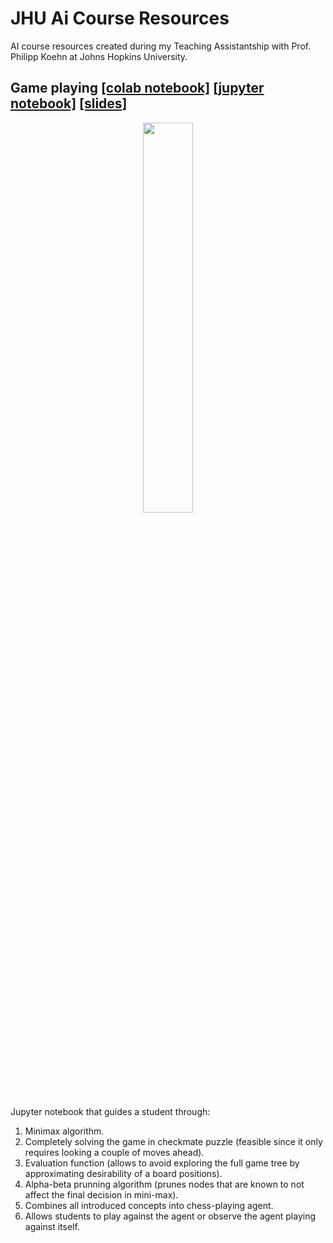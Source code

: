 # JHU Ai Course Resources

AI course resources created during my Teaching Assistantship with Prof. Philipp Koehn at Johns Hopkins University.

## Game playing [[colab notebook]](https://colab.research.google.com/github/warmspringwinds/jhu-ai-course-teaching/blob/master/game_playing/notebook.ipynb) [[jupyter notebook]](game_playing/notebook.ipynb) [[slides]](game_playing/slides.pdf)

<p align="center">
  <img src="https://github.com/warmspringwinds/jhu-ai-course-teaching/blob/master/imgs/chess_puzzle_solution.gif" width="40%" align="middle">
</p>

Jupyter notebook that guides a student through:

<p align="center">

1. Minimax algorithm.
2. Completely solving the game in checkmate puzzle (feasible since it only requires looking a couple of moves ahead).
3. Evaluation function (allows to avoid exploring the full game tree by approximating desirability of a board positions).
4. Alpha-beta prunning algorithm (prunes nodes that are known to not affect the final decision in mini-max).
5. Combines all introduced concepts into chess-playing agent.
6. Allows students to play against the agent or observe the agent playing against itself.
    
</p>